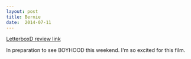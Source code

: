 ```yaml
---
layout: post
title: Bernie 
date:  2014-07-11 
---
```

 
[LetterboxD review link](http://letterboxd.com/samarthbhaskar/film/bernie-2011/)

 In preparation to see BOYHOOD this weekend. I'm so excited for this film. 
